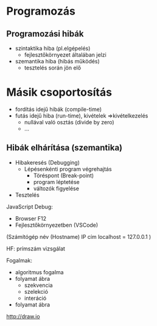 # Programozás


## Programozási hibák

- szintaktika hiba (pl.elgépelés)
    - fejlesztőkörnyezet általában jelzi
- szemantika hiba (hibás működés)
    - tesztelés során jön elő

# Másik csoportosítás
- fordítás idejű hibák (compile-time)
- futás idejű hiba (run-time), kivételek =>kivételkezelés
    - nullával való osztás (divide by zero)
    - ...

## Hibák elhárítása (szemantika)

- Hibakeresés (Debugging)
    - Lépésenkénti program végrehajtás
        - Töréspont (Break-point)
        - program léptetése
        - változók figyelése
- Tesztelés

JavaScript Debug:
- Browser F12
- Fejlesztőkörnyezetben (VSCode)


(Számítógép név (Hostname)
IP cím  localhost = 127.0.0.1
)

HF: 
prímszám vizsgálat

Fogalmak:
- algoritmus fogalma
- folyamat ábra
    - szekvencia
    - szelekció
    - interáció
- folyamat ábra

http://draw.io

